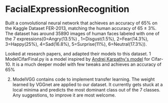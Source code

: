 # FacialExpressionRecognition

Built a convolutional neural network that achieves an accuracy of 65% on the Kaggle Dataset FER-2013,
matching the human accuracy of 65 ± 3%.
The dataset has around 35890 images of human faces labeled with one of the 7 expressions(0=Angry(13.5%) , 1=Disgust(1.5%), 2=Fear(14.3%), 3=Happy(25%), 4=Sad(16.8%), 5=Surprise(11%), 6=Neutral(17.3%)).

Looked at research papers, and adapted their models to this dataset. 
1 ModelCifarFinal.py is a model inspired by [Andrej Karpathy's model](https://github.com/fchollet/keras/blob/master/examples/cifar10_cnn.py) for Cifar-10.
It is a much deeper model with few tweaks and achieves an accuracy of 65%

2. ModelVGG contains code to implement transfer learning. The weight learned by VGGnet are applied to our dataset. 
It currently gets stuck at a local minima and predicts the most dominant class out of the 7 classes. 
Any suggestions, to improve it are most welcome.
